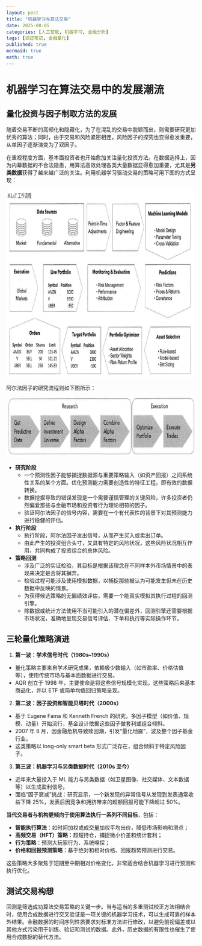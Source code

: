 ```yaml
---
layout: post
title: "机器学习与算法交易"
date: 2025-08-05
categories: [人工智能, 机器学习, 金融分析]
tags: [综述笔记, 金融量化]
published: true
mermaid: true
math: true
---
```


# 机器学习在算法交易中的发展潮流

## 量化投资与因子制取方法的发展

随着交易不断的高频化和隐藏化，为了在混乱的交易中脱颖而出，则需要研究更加优秀的算法；同时，由于交易和风险紧密相连，风险因子的探究也变得愈发重要，从单因子逐渐演变为了双因子。

在重视程度方面，基本面投资者也开始愈加关注量化投资方法。在数据选择上，因为内幕数据的不合法隐患，用算法高效处理各类大量数据显得愈加重要，尤其是**另类数据**获得了越来越广泛的关注。利用机器学习驱动交易的策略可用下图的方式呈现：

<div style="text-align: center;">
<img src="/assets/images/LLM学习/机器学习与金融量化/ML4T完整流程.png" alt="描述文字" width="880" height="500">
</div>

阿尔法因子的研究流程则如下图所示：

<div style="text-align: center;">
<img src="/assets/images/LLM学习/机器学习与金融量化/阿尔法因子提取流程.png" alt="描述文字" width="820" height="160">
</div>

- **研究阶段**
    - ⼀个预测性因⼦能够捕捉数据源与重要策略输⼊（如资产回报）之间系统性关系的某个⽅⾯。优化预测能⼒需要创造性的特征⼯程，即有效的数据转换。
    - 数据挖掘导致的错误发现是⼀个需要谨慎管理的关键⻛险，许多投资者仍然偏爱那些与⾦融市场和投资者⾏为理论相符的因⼦。
    - 验证阿尔法因⼦的信号内容，需要在⼀个有代表性的背景下对其预测能⼒进⾏稳健的评估。
- **执⾏阶段**
    - 执⾏阶段，阿尔法因⼦发出信号，从⽽产⽣买⼊或卖出订单。
    - 由此产⽣的投资组合头⼨，⼜具有特定的⻛险状况，这些⻛险状况相互作⽤，共同构成了投资组合的总体⻛险。
- **策略回测**
    - 涉及⼴泛的实证检验，其⽬标是根据该理念在不同样本外市场情景中的表现来决定是否将其摒弃。
    - 检验过程可能涉及使⽤模拟数据，以捕捉那些被认为可能发⽣但未在历史数据中反映的情景。
    - 为获得候选策略的⽆偏绩效评估，需要⼀个能真实模拟其执⾏过程的回测引擎。
    - 除数据或统计⽅法使⽤不当可能引⼊的潜在偏差外，回测引擎还需要根据市场状况，准确地呈现交易信号评估、下单和执⾏等实际操作环节。

## 三轮量化策略演进

1. **第一波：学术信号时代（1980s–1990s）**

- 量化策略主要来自学术研究成果，依赖极少数输入（如市盈率、价格估值等），使用传统市场与基本面数据进行交易。
- AQR 创立于 1998 年，主要使命是将这些信号规模化实现。这些策略后来基本商品化，并以 ETF 或简单均值回归策略呈现。

2. **第二波：因子投资和智能贝塔时代（2000s）**

- 基于 Eugene Fama 和 Kenneth French 的研究，多因子模型（如价值、规模、动量）开始流行，基金设计依据这些因子做套利或组合倾斜。
- 2007 年 8 月，因金融危机导致赎回潮，引发“量化地震”，波及整个因子基金行业。
- 这类策略以 long-only smart beta 形式广泛存在，组合倾斜于特定风险因子。

3. **第三波：机器学习与另类数据时代（2010s 至今）**

- 近年来大量投入于 ML 能力与另类数据（如卫星图像、社交媒体、文本数据等）以生成盈利信号。
- 面临“因子衰减”挑战：研究显示，一个新发现的异常信号从发现到发表通常收益下降 25%，发表后因竞争和拥挤带来的超额回报可能下降超过 50%。

**当代交易者与机构更倾向于使用算法执行一系列不同目标**，包括：

- **智能执行算法**：如时间加权或成交量加权平均出价，降低市场影响和滑点；
- **高频交易（HFT）策略**：超短持仓，捕捉微小价差和统计套利；
- **行为策略**：预测大玩家行为、系统嗅探；
- **价格和回报预测策略**：基于绝对和相对价格、回报趋势预测进行交易。

这些策略大多聚焦于短期至中期相对价格变化，非常适合结合机器学习进行预测和执行优化。

## 测试交易构想

回测是筛选成功算法交易策略的关键⼀步。当与适当的多重测试校正⽅法相结合时，使⽤合成数据进⾏交叉验证是⼀项关键的机器学习技术，可以⽣成可靠的样本外结果。⾦融数据的时间序列性质要求对标准⽅法进⾏修改，以避免前视偏差或以其他⽅式污染⽤于训练、验证和测试的数据。此外，历史数据的有限性也催⽣了使⽤合成数据的替代⽅法。

